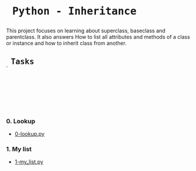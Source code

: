 # <pre> Python - Inheritance </pre>
This project focuses on learning about superclass, baseclass and parentclass. It also answers How to list all attributes and methods of a class or instance and how to inherit class from another.
## <pre> Tasks   <img src="https://user-images.githubusercontent.com/107026397/209425131-1d190ca6-b53b-49a9-b00a-6d697c9e4473.svg" height=3% width=3%></pre>
### 0. Lookup
* [0-lookup.py](https://github.com/Bezawork-pr/alx-higher_level_programming/blob/master/0x0A-python-inheritance/0-lookup.py)
### 1. My list
* [1-my_list.py]()
